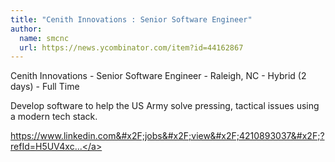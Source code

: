```yaml
---
title: "Cenith Innovations : Senior Software Engineer"
author:
  name: smcnc
  url: https://news.ycombinator.com/item?id=44162867
---
```


<JobNavigation />

Cenith Innovations - Senior Software Engineer - Raleigh, NC - Hybrid (2 days) - Full Time

Develop software to help the US Army solve pressing, tactical issues using a modern tech stack.

<a href="https:&#x2F;&#x2F;www.linkedin.com&#x2F;jobs&#x2F;view&#x2F;4210893037&#x2F;?refId=H5UV4xctR8xII%2Fp6gVy%2FNw%3D%3D&amp;trackingId=H5UV4xctR8xII%2Fp6gVy%2FNw%3D%3D" rel="nofollow">https:&#x2F;&#x2F;www.linkedin.com&#x2F;jobs&#x2F;view&#x2F;4210893037&#x2F;?refId=H5UV4xc...</a>
<JobApplication />
